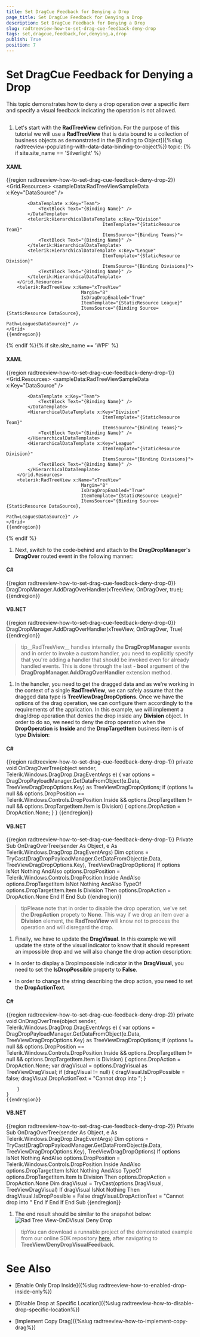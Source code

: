 ```yaml
---
title: Set DragCue Feedback for Denying a Drop
page_title: Set DragCue Feedback for Denying a Drop
description: Set DragCue Feedback for Denying a Drop
slug: radtreeview-how-to-set-drag-cue-feedback-deny-drop
tags: set,dragcue,feedback,for,denying,a,drop
publish: True
position: 7
---
```


# Set DragCue Feedback for Denying a Drop



This topic demonstrates how to deny a drop operation over a specific item and specify a visual feedback indicating the operation is not allowed.

## 

1. Let's start with the __RadTreeView__ definition. For the purpose of this tutorial we will use a __RadTreeView__ that is data bound to a collection of business objects as demonstrated in the [Binding to Object]({%slug radtreeview-populating-with-data-data-binding-to-object%}) topic:
			{% if site.site_name == 'Silverlight' %}

#### __XAML__

{{region radtreeview-how-to-set-drag-cue-feedback-deny-drop-2}}
	<Grid>
	    <Grid.Resources>
	        <sampleData:RadTreeViewSampleData x:Key="DataSource" />
	
	        <DataTemplate x:Key="Team">
	            <TextBlock Text="{Binding Name}" />
	        </DataTemplate>
	        <telerik:HierarchicalDataTemplate x:Key="Division"
	                                    ItemTemplate="{StaticResource Team}"
	                                    ItemsSource="{Binding Teams}">
	            <TextBlock Text="{Binding Name}" />
	        </telerik:HierarchicalDataTemplate>
	        <telerik:HierarchicalDataTemplate x:Key="League"
	                                    ItemTemplate="{StaticResource Division}"
	                                    ItemsSource="{Binding Divisions}">
	            <TextBlock Text="{Binding Name}" />
	        </telerik:HierarchicalDataTemplate>
	    </Grid.Resources>
	    <telerik:RadTreeView x:Name="xTreeView"
	                            Margin="8"
	                            IsDragDropEnabled="True"
	                            ItemTemplate="{StaticResource League}"
	                            ItemsSource="{Binding Source={StaticResource DataSource},
	                                                Path=LeaguesDataSource}" />
	</Grid>       
	{{endregion}}

{% endif %}{% if site.site_name == 'WPF' %}

#### __XAML__

{{region radtreeview-how-to-set-drag-cue-feedback-deny-drop-1}}
	<Grid>
	    <Grid.Resources>
	        <sampleData:RadTreeViewSampleData x:Key="DataSource" />
	
	        <DataTemplate x:Key="Team">
	            <TextBlock Text="{Binding Name}" />
	        </DataTemplate>
	        <HierarchicalDataTemplate x:Key="Division"
	                                    ItemTemplate="{StaticResource Team}"
	                                    ItemsSource="{Binding Teams}">
	            <TextBlock Text="{Binding Name}" />
	        </HierarchicalDataTemplate>
	        <HierarchicalDataTemplate x:Key="League"
	                                    ItemTemplate="{StaticResource Division}"
	                                    ItemsSource="{Binding Divisions}">
	            <TextBlock Text="{Binding Name}" />
	        </HierarchicalDataTemplate>
	    </Grid.Resources>
	    <telerik:RadTreeView x:Name="xTreeView"
	                            Margin="8"
	                            IsDragDropEnabled="True"
	                            ItemTemplate="{StaticResource League}"
	                            ItemsSource="{Binding Source={StaticResource DataSource},
	                                                Path=LeaguesDataSource}" />
	</Grid>       
	{{endregion}}

{% endif %}

1. Next, switch to the code-behind and attach to the __DragDropManager__'s __DragOver__ routed event in the following manner:
			

#### __C#__

{{region radtreeview-how-to-set-drag-cue-feedback-deny-drop-0}}
	DragDropManager.AddDragOverHandler(xTreeView, OnDragOver, true);
	{{endregion}}



#### __VB.NET__

{{region radtreeview-how-to-set-drag-cue-feedback-deny-drop-0}}
	DragDropManager.AddDragOverHandler(xTreeView, OnDragOver, True)
	{{endregion}}



>tip__RadTreeView__ handles internally the __DragDropManager__ events and in order to invoke a custom handler, you need to explicitly specify that you're adding a handler that should be invoked even for already handled events. This is done through the last - __bool__ argument of the __DragDropManager.AddDragOverHandler__ extension method.
			  

1. In the handler, you need to get the dragged data and as we're working in the context of a single __RadTreeView__, we can safely assume that the dragged data type is __TreeViewDragDropOptions__. Once we have the options of the drag operation, we can configure them accordingly to the requirements of the application. In this example, we will implement a drag/drop operation that denies the drop inside any __Division__ object. In order to do so, we need to deny the drop operation when the __DropOperation__ is __Inside__ and the __DropTargetItem__ business item is of type __Division__:
			

#### __C#__

{{region radtreeview-how-to-set-drag-cue-feedback-deny-drop-1}}
	private void OnDragOverTree(object sender, Telerik.Windows.DragDrop.DragEventArgs e)
	{
	    var options = DragDropPayloadManager.GetDataFromObject(e.Data, TreeViewDragDropOptions.Key) as TreeViewDragDropOptions;
	    if (options != null && options.DropPosition == Telerik.Windows.Controls.DropPosition.Inside && options.DropTargetItem != null && options.DropTargetItem.Item is Division)
	    {
	        options.DropAction = DropAction.None;
	    }
	}
	{{endregion}}



#### __VB.NET__

{{region radtreeview-how-to-set-drag-cue-feedback-deny-drop-1}}
	Private Sub OnDragOverTree(sender As Object, e As Telerik.Windows.DragDrop.DragEventArgs)
		Dim options = TryCast(DragDropPayloadManager.GetDataFromObject(e.Data, TreeViewDragDropOptions.Key), TreeViewDragDropOptions)
		If options IsNot Nothing AndAlso options.DropPosition = Telerik.Windows.Controls.DropPosition.Inside AndAlso options.DropTargetItem IsNot Nothing AndAlso TypeOf options.DropTargetItem.Item Is Division Then
			options.DropAction = DropAction.None
		End If
	End Sub
	{{endregion}}



>tipPlease note that in order to disable the drop operation, we've set the __DropAction__ propety to __None__. This way if we drop an item over a __Division__ element, the __RadTreeView__ will know not to process the operation and will disregard the drop.
			  

1. Finally, we have to update the __DragVisual__. In this example we will update the state of the visual indicator to know that it should represent an impossible drop and we will also change the drop action description:
			

* In order to display a DropImpossible indicator in the __DragVisual__, you need to set the __IsDropPossible__ property to __False__.
				

* In order to change the string describing the drop action, you need to set the __DropActionText__.
				

#### __C#__

{{region radtreeview-how-to-set-drag-cue-feedback-deny-drop-2}}
	private void OnDragOverTree(object sender, Telerik.Windows.DragDrop.DragEventArgs e)
	{
	    var options = DragDropPayloadManager.GetDataFromObject(e.Data, TreeViewDragDropOptions.Key) as TreeViewDragDropOptions;
	    if (options != null && options.DropPosition == Telerik.Windows.Controls.DropPosition.Inside && options.DropTargetItem != null && options.DropTargetItem.Item is Division)
	    {
	        options.DropAction = DropAction.None;
	        var dragVisual = options.DragVisual as TreeViewDragVisual;
	        if (dragVisual != null)
	        {
	            dragVisual.IsDropPossible = false;
	            dragVisual.DropActionText = "Cannot drop into ";
	        } 
	
	    }
	}
	{{endregion}}



#### __VB.NET__

{{region radtreeview-how-to-set-drag-cue-feedback-deny-drop-2}}
	Private Sub OnDragOverTree(sender As Object, e As Telerik.Windows.DragDrop.DragEventArgs)
		Dim options = TryCast(DragDropPayloadManager.GetDataFromObject(e.Data, TreeViewDragDropOptions.Key), TreeViewDragDropOptions)
		If options IsNot Nothing AndAlso options.DropPosition = Telerik.Windows.Controls.DropPosition.Inside AndAlso options.DropTargetItem IsNot Nothing AndAlso TypeOf options.DropTargetItem.Item Is Division Then
			options.DropAction = DropAction.None
			Dim dragVisual = TryCast(options.DragVisual, TreeViewDragVisual)
			If dragVisual IsNot Nothing Then
				dragVisual.IsDropPossible = False
				dragVisual.DropActionText = "Cannot drop into "
			End If
		End If
	End Sub
	{{endregion}}



1. The end result should be similar to the snapshot below:![Rad Tree View-DnDVisual Deny Drop](images/RadTreeView-DnDVisualDenyDrop.png)

>tipYou can download a runnable project of the demonstrated example from our online SDK repository
			[here](https://github.com/telerik/xaml-sdk), after navigating to __TreeView/DenyDropVisualFeedback__.
		  

# See Also

 * [Enable Only Drop Inside]({%slug radtreeview-how-to-enabled-drop-inside-only%})

 * [Disable Drop at Specific Location]({%slug radtreeview-how-to-disable-drop-specific-location%})

 * [Implement Copy Drag]({%slug radtreeview-how-to-implement-copy-drag%})

